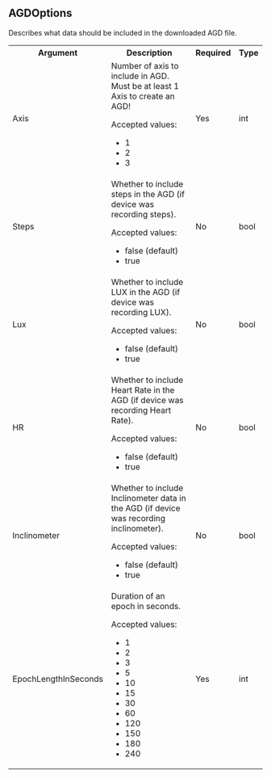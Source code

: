 ## AGDOptions

Describes what data should be included in the downloaded AGD file.

<table>
  <tr>
    <th>Argument</th>
    <th>Description</th>
    <th>Required</th>
    <th>Type</th>
  </tr>
  <tr>
    <td>Axis</td>
    <td>
    	Number of axis to include in AGD. Must be at least 1 Axis to create an AGD!
        <p>Accepted values:</p>
        <ul>
            <li>1</li>
            <li>2</li>
            <li>3</li>
        </ul>
    </td>
    <td>Yes</td>
    <td>int</td>
  </tr>
  <tr>
    <td>Steps</td>
    <td>Whether to include steps in the AGD (if device was recording steps).
        <p>Accepted values:</p>
        <ul>
            <li>false (default)</li>
            <li>true</li>
        </ul>
    </td>
    <td>No</td>
    <td>bool</td>
  </tr>
  <tr>
    <td>Lux</td>
    <td>Whether to include LUX in the AGD (if device was recording LUX).
        <p>Accepted values:</p>
        <ul>
            <li>false (default)</li>
            <li>true</li>
        </ul>
    </td>
    <td>No</td>
    <td>bool</td>
  </tr>
  <tr>
    <td>HR</td>
    <td>Whether to include Heart Rate in the AGD (if device was recording Heart Rate).
        <p>Accepted values:</p>
        <ul>
            <li>false (default)</li>
            <li>true</li>
        </ul>
    </td>
    <td>No</td>
    <td>bool</td>
  </tr>
  <tr>
    <td>Inclinometer</td>
    <td>Whether to include Inclinometer data in the AGD (if device was recording inclinometer).
        <p>Accepted values:</p>
        <ul>
            <li>false (default)</li>
            <li>true</li>
        </ul>
    </td>
    <td>No</td>
    <td>bool</td>
  </tr>
  <tr>
    <td>EpochLengthInSeconds</td>
    <td>Duration of an epoch in seconds.
        <p>Accepted values:</p>
        <ul>
            <li>1</li>
            <li>2</li>
            <li>3</li>
            <li>5</li>
            <li>10</li>
            <li>15</li>
            <li>30</li>
            <li>60</li>
            <li>120</li>
            <li>150</li>
            <li>180</li>
            <li>240</li>
        </ul>
    </td>
    <td>Yes</td>
    <td>int</td>
  </tr>
</table>
